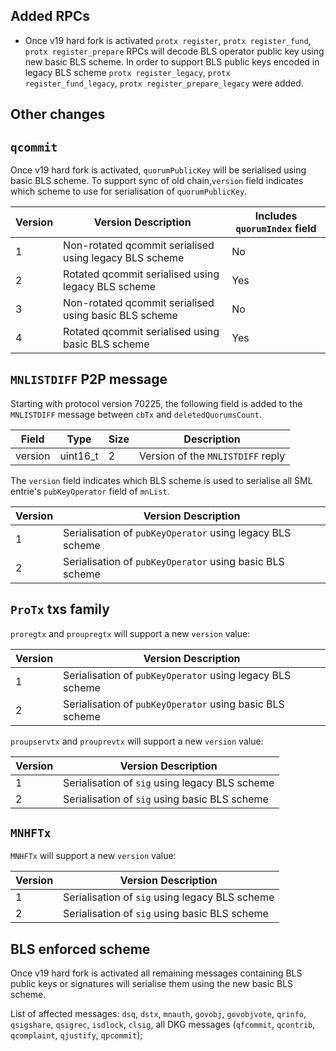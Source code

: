 Added RPCs
--------

- Once v19 hard fork is activated `protx register`, `protx register_fund`, `protx register_prepare` RPCs will decode BLS operator public key using new basic BLS scheme. In order to support BLS public keys encoded in legacy BLS scheme `protx register_legacy`, `protx register_fund_legacy`, `protx register_prepare_legacy` were added.

Other changes
--------

`qcommit`
--------

Once v19 hard fork is activated, `quorumPublicKey` will be serialised using basic BLS scheme.
To support sync of old chain,`version` field indicates which scheme to use for serialisation of `quorumPublicKey`.

| Version | Version Description                                    | Includes `quorumIndex` field |
|---------|--------------------------------------------------------|------------------------------|
| 1       | Non-rotated qcommit serialised using legacy BLS scheme | No                           |
| 2       | Rotated qcommit serialised using legacy BLS scheme     | Yes                          |
| 3       | Non-rotated qcommit serialised using basic BLS scheme  | No                           |
| 4       | Rotated qcommit serialised using basic BLS scheme      | Yes                          |

`MNLISTDIFF` P2P message
--------

Starting with protocol version 70225, the following field is added to the `MNLISTDIFF` message between `cbTx` and `deletedQuorumsCount`.

| Field               | Type | Size | Description                       |
|---------------------| --- | --- |-----------------------------------|
| version             | uint16_t | 2 | Version of the `MNLISTDIFF` reply |

The `version` field indicates which BLS scheme is used to serialise all SML entrie's `pubKeyOperator` field of `mnList`.

| Version | Version Description                                       |
|---------|-----------------------------------------------------------|
| 1       | Serialisation of `pubKeyOperator` using legacy BLS scheme |
| 2       | Serialisation of `pubKeyOperator` using basic BLS scheme  |

`ProTx` txs family 
--------

`proregtx` and `proupregtx` will support a new `version` value:

| Version | Version Description                                       |
|---------|-----------------------------------------------------------|
| 1       | Serialisation of `pubKeyOperator` using legacy BLS scheme |
| 2       | Serialisation of `pubKeyOperator` using basic BLS scheme  |

`proupservtx` and `prouprevtx` will support a new `version` value:

| Version | Version Description                            |
|---------|------------------------------------------------|
| 1       | Serialisation of `sig` using legacy BLS scheme |
| 2       | Serialisation of `sig` using basic BLS scheme  |

`MNHFTx` 
--------

`MNHFTx` will support a new `version` value:

| Version | Version Description                            |
|---------|------------------------------------------------|
| 1       | Serialisation of `sig` using legacy BLS scheme |
| 2       | Serialisation of `sig` using basic BLS scheme  |

BLS enforced scheme
--------
Once v19 hard fork is activated all remaining messages containing BLS public keys or signatures will serialise them using the new basic BLS scheme.

List of affected messages:
`dsq`, `dstx`, `mnauth`, `govobj`, `govobjvote`, `qrinfo`, `qsigshare`, `qsigrec`, `isdlock`, `clsig`, all DKG messages (`qfcommit`, `qcontrib`, `qcomplaint`, `qjustify`, `qpcommit`);
